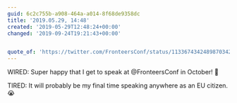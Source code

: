```yaml
---
guid: 6c2c755b-a908-464a-a014-8f68de9358dc
title: '2019.05.29, 14:48'
created: '2019-05-29T12:48:24+00:00'
changed: '2019-09-24T19:21:43+00:00'


quote_of: 'https://twitter.com/FronteersConf/status/1133674342489870342'
---
```


WIRED: Super happy that I get to speak at @FronteersConf in October! 🎉

TIRED: It will probably be my final time speaking anywhere as an EU citizen. 😭


